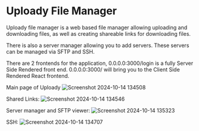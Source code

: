 <h1>Uploady File Manager</h1>

Uploady file manager is a web based file manager allowing uploading and downloading files, as well as creating shareable links for downloading files. 

There is also a server manager allowing you to add servers. These servers can be managed via SFTP and SSH. 

There are 2 frontends for the application, 0.0.0.0:3000/login is a fully Server Side Rendered front end. 0.0.0.0:3000/ will bring you to the Client Side Rendered React frontend. 

Main page of Uploady
![Screenshot 2024-10-14 134508](https://github.com/user-attachments/assets/e23dc828-39f6-489a-a930-b3cf16795a0a)

Shared Links:
![Screenshot 2024-10-14 134546](https://github.com/user-attachments/assets/2795129d-0343-4988-a4fa-383262fd8ce2)

Server manager and SFTP viewer:
![Screenshot 2024-10-14 135323](https://github.com/user-attachments/assets/7d0bcac5-47b5-4951-9114-942a7e441bea)

SSH:
![Screenshot 2024-10-14 134707](https://github.com/user-attachments/assets/71e06c8c-24d8-445f-95ce-77af5911e92c)
